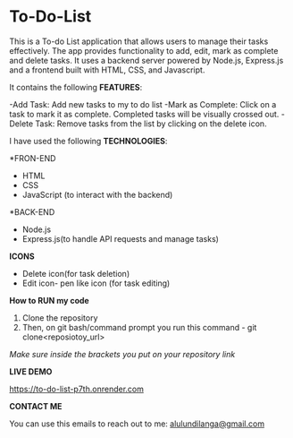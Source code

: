 # To-Do-List

This is a To-do List application that allows users to manage their tasks effectively.
The app provides functionality to add, edit, mark as complete and delete tasks.
It uses a backend server powered by Node.js, Express.js and a frontend built with HTML, CSS, and Javascript.

It contains the following **FEATURES**:

-Add Task: Add new tasks to my to do list
-Mark as Complete: Click on a task to mark it as complete. Completed tasks will be visually crossed out.
-Delete Task: Remove tasks from the list by clicking on the delete icon.


I have used the following **TECHNOLOGIES**:

*FRON-END
- HTML
- CSS 
- JavaScript (to interact with the backend)

*BACK-END
- Node.js
- Express.js(to handle API requests and manage tasks)

**ICONS**
- Delete icon(for task deletion)
- Edit icon- pen like icon (for task editing)

**How to RUN my code**

1. Clone the repository 
2. Then, on git bash/command prompt you run this command - git clone<reposiotoy_url>

*Make sure inside the brackets you put on your repository link*

**LIVE DEMO**

https://to-do-list-p7th.onrender.com

**CONTACT ME**

You can use this emails to reach out to me: alulundilanga@gmail.com
